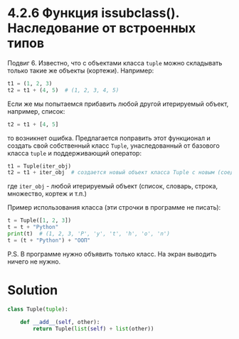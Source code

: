 # 4.2.6 Функция issubclass(). Наследование от встроенных типов

Подвиг 6. Известно, что с объектами класса `tuple` можно складывать только такие же объекты (кортежи). Например:

```python
t1 = (1, 2, 3)
t2 = t1 + (4, 5)  # (1, 2, 3, 4, 5)
```

Если же мы попытаемся прибавить любой другой итерируемый объект, например, список:

```python
t2 = t1 + [4, 5]
```

то возникнет ошибка. Предлагается поправить этот функционал и создать свой собственный класс `Tuple`, унаследованный от
базового класса `tuple` и поддерживающий оператор:

```python
t1 = Tuple(iter_obj)
t2 = t1 + iter_obj  # создается новый объект класса Tuple с новым (соединенным) набором данных
```

где `iter_obj` - любой итерируемый объект (список, словарь, строка, множество, кортеж и т.п.)

Пример использования класса (эти строчки в программе не писать):

```python
t = Tuple([1, 2, 3])
t = t + "Python"
print(t)  # (1, 2, 3, 'P', 'y', 't', 'h', 'o', 'n')
t = (t + "Python") + "ООП"
```

P.S. В программе нужно объявить только класс. На экран выводить ничего не нужно.

# Solution

```python
class Tuple(tuple):

    def __add__(self, other):
        return Tuple(list(self) + list(other))
```
